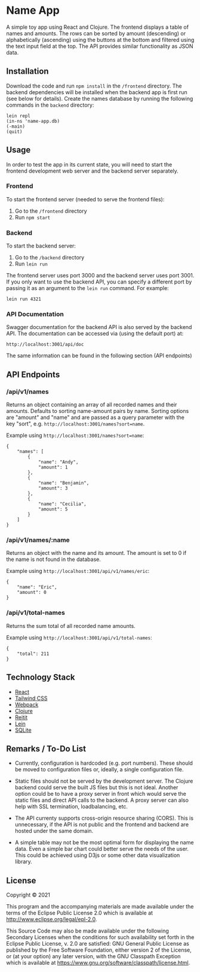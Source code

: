# Name App

A simple toy app using React and Clojure. The frontend displays a table of names and amounts. The rows can be sorted by amount (descending) or alphabetically (ascending) using the buttons at the bottom and filtered using the text input field at the top. The API provides similar functionality as JSON data.

## Installation

Download the code and run `npm install` in the `/frontend` directory. The backend dependencies will be installed when the backend app is first run (see below for details). Create the names database by running the following commands in the `backend` directory:

    lein repl
    (in-ns 'name-app.db)
    (-main)
    (quit)

## Usage

In order to test the app in its current state, you will need to start the frontend development web server and the backend server separately.

### Frontend

To start the frontend server (needed to serve the frontend files):
1. Go to the `/frontend` directory
2. Run `npm start`

### Backend

To start the backend server:
1. Go to the `/backend` directory
2. Run `lein run`

The frontend server uses port 3000 and the backend server uses port 3001. If you only want to use the backend API, you can specify a different port by passing it as an argument to the `lein run` command. For example:

    lein run 4321

### API Documentation

Swagger documentation for the backend API is also served by the backend API. The documentation can be accessed via (using the default port) at:

    http://localhost:3001/api/doc

The same information can be found in the following section (API endpoints)

## API Endpoints

### /api/v1/names

Returns an object containing an array of all recorded names and their amounts. Defaults to sorting name-amount pairs by name. Sorting options are \"amount\" and \"name\" and are passed as a query parameter with the key \"sort\", e.g. `http://localhost:3001/names?sort=name`.

Example using `http://localhost:3001/names?sort=name`:

    {
        "names": [
            {
                "name": "Andy",
                "amount": 1
            },
            {
                "name": "Benjamin",
                "amount": 3
            },
            {
                "name": "Cecilia",
                "amount": 5
            }
        ]
    }
          
### /api/v1/names/:name

Returns an object with the name and its amount. The amount is set to 0 if the name is not found in the database.

Example using `http://localhost:3001/api/v1/names/eric`:

    {
        "name": "Eric",
        "amount": 0
    }

### /api/v1/total-names

Returns the sum total of all recorded name amounts.

Example using `http://localhost:3001/api/v1/total-names`:

    {
        "total": 211
    }

## Technology Stack

- [React](https://reactjs.org/)
- [Tailwind CSS](https://tailwindcss.com/)
- [Webpack](https://webpack.js.org/)
- [Clojure](https://clojure.org/)
- [Reitit](https://github.com/metosin/reitit)
- [Lein](https://leiningen.org/)
- [SQLite](https://www.sqlite.org/index.html)

## Remarks / To-Do List

- Currently, configuration is hardcoded (e.g. port numbers). These should be moved to configuration files or, ideally, a single configuration file.

- Static files should not be served by the development server. The Clojure backend could serve the built JS files but this is not ideal. Another option could be to have a proxy server in front which would serve the static files and direct API calls to the backend. A proxy server can also help with SSL termination, loadbalancing, etc.

- The API currenty supports cross-origin resource sharing (CORS). This is unnecessary, if the API is not public and the frontend and backend are hosted under the same domain.

- A simple table may not be the most optimal form for displaying the name data. Even a simple bar chart could better serve the needs of the user. This could be achieved using D3js or some other data visualization library.


## License

Copyright © 2021

This program and the accompanying materials are made available under the
terms of the Eclipse Public License 2.0 which is available at
http://www.eclipse.org/legal/epl-2.0.

This Source Code may also be made available under the following Secondary
Licenses when the conditions for such availability set forth in the Eclipse
Public License, v. 2.0 are satisfied: GNU General Public License as published by
the Free Software Foundation, either version 2 of the License, or (at your
option) any later version, with the GNU Classpath Exception which is available
at https://www.gnu.org/software/classpath/license.html.

